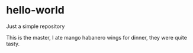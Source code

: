 # hello-world

Just a simple repository

This is the master, I ate mango habanero wings for dinner, they were quite tasty. 
